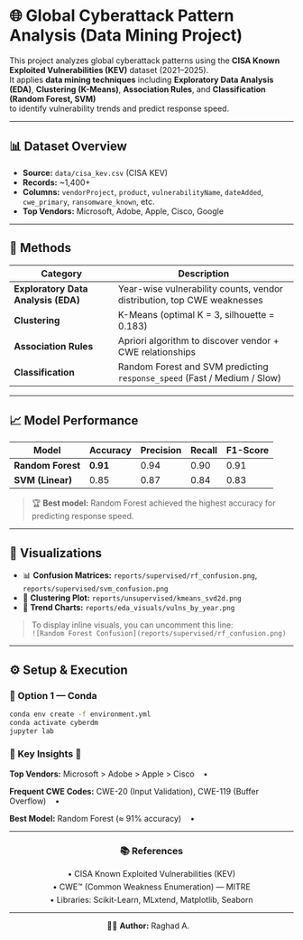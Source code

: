 # 🌐 Global Cyberattack Pattern Analysis (Data Mining Project)

This project analyzes global cyberattack patterns using the **CISA Known Exploited Vulnerabilities (KEV)** dataset (2021–2025).  
It applies **data mining techniques** including **Exploratory Data Analysis (EDA)**, **Clustering (K-Means)**, **Association Rules**, and **Classification (Random Forest, SVM)**  
to identify vulnerability trends and predict response speed.

---

## 📊 Dataset Overview
- **Source:** `data/cisa_kev.csv` (CISA KEV)
- **Records:** ~1,400+
- **Columns:** `vendorProject`, `product`, `vulnerabilityName`, `dateAdded`, `cwe_primary`, `ransomware_known`, etc.
- **Top Vendors:** Microsoft, Adobe, Apple, Cisco, Google

---

## 🧠 Methods
| Category | Description |
|-----------|-------------|
| **Exploratory Data Analysis (EDA)** | Year-wise vulnerability counts, vendor distribution, top CWE weaknesses |
| **Clustering** | K-Means (optimal K = 3, silhouette = 0.183) |
| **Association Rules** | Apriori algorithm to discover vendor + CWE relationships |
| **Classification** | Random Forest and SVM predicting `response_speed` (Fast / Medium / Slow) |

---

## 📈 Model Performance
| Model | Accuracy | Precision | Recall | F1-Score |
|--------|-----------|------------|----------|-----------|
| **Random Forest** | **0.91** | 0.94 | 0.90 | 0.91 |
| **SVM (Linear)** | 0.85 | 0.87 | 0.84 | 0.83 |

> 🏆 **Best model:** Random Forest achieved the highest accuracy for predicting response speed.

---

## 🧩 Visualizations
- 📊 **Confusion Matrices:** `reports/supervised/rf_confusion.png`, `reports/supervised/svm_confusion.png`
- 🧭 **Clustering Plot:** `reports/unsupervised/kmeans_svd2d.png`
- 📅 **Trend Charts:** `reports/eda_visuals/vulns_by_year.png`

> To display inline visuals, you can uncomment this line:  
> `![Random Forest Confusion](reports/supervised/rf_confusion.png)`

---

## ⚙️ Setup & Execution
### 🧱 Option 1 — Conda
```bash
conda env create -f environment.yml
conda activate cyberdm
jupyter lab
```
### 🔎 Key Insights 🔎
<p>
<strong>Top Vendors:</strong> Microsoft &gt; Adobe &gt; Apple &gt; Cisco &nbsp;&nbsp; •
</p>
<p>
<strong>Frequent CWE Codes:</strong> CWE-20 (Input Validation), CWE-119 (Buffer Overflow) &nbsp;&nbsp; •
</p>
<p>
<strong>Best Model:</strong> Random Forest (≈ 91% accuracy) &nbsp;&nbsp; •
</p>

</div>

<hr>


<!-- References (centered) -->
<div align="center">

### 📚 References
<p style="margin:6px 0;">• CISA Known Exploited Vulnerabilities (KEV)</p>
<p style="margin:6px 0;">• CWE™ (Common Weakness Enumeration) — MITRE</p>
<p style="margin:6px 0;">• Libraries: Scikit-Learn, MLxtend, Matplotlib, Seaborn</p>

</div>

<hr>

<p align="center">👩‍💻 <strong>Author:</strong> Raghad A. &nbsp;&nbsp; 



